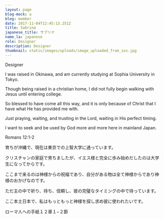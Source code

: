 ```yaml
---
layout: page
blog-mock: a
blog: member
date: 2017-11-04T12:45:13.251Z
title: Sabrina
japanese_title: サブリナ
name_la: japanese
role: Designer
description: Designer
thumbnail: static/images/uploads/image_uploaded_from_ios.jpg
---
```

Designer

I was raised in Okinawa, and am currently studying at Sophia University in Tokyo. 

Though being raised in a christian home, I did not fully begin walking with Jesus until entering college.

So blessed to have come all this way, and it is only because of Christ that I have what He has provided me with.

Just praying, waiting, and trusting in the Lord, waiting in His perfect timing.

I want to seek and be used by God more and more here in mainland Japan. 

Romans 12:1-2



育ちが沖縄で、現在は東京での上智大学に通っています。

クリスチャンの家庭で育ちましたが、イエス様と完全に歩み始めだしたのは大学生になってからです。

ここまで来るのは神様からの祝福であり、自分がある物は全て神様からであり神様のおかげなのです。

ただ主の中で祈り、待ち、信頼し、彼の完璧なタイミングの中で待っています。

ここ本土日本で、私はもっともっと神様を探し求め彼に使われたいです。

ローマ人への手紙１２章１−２節

